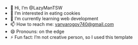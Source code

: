 - 👋 Hi, I’m @LazyManTSW
- 👀 I’m interested in eating cookies
- 🌱 I’m currently learning web development
- 📫 How to reach me: vanyarogov740@gmail.com
- 😄 Pronouns: on the edge
- ⚡ Fun fact: I’m not creative person, so I used this template 


